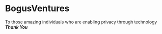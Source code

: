 # BogusVentures
To those amazing individuals who are enabling privacy through technology ***Thank You***
